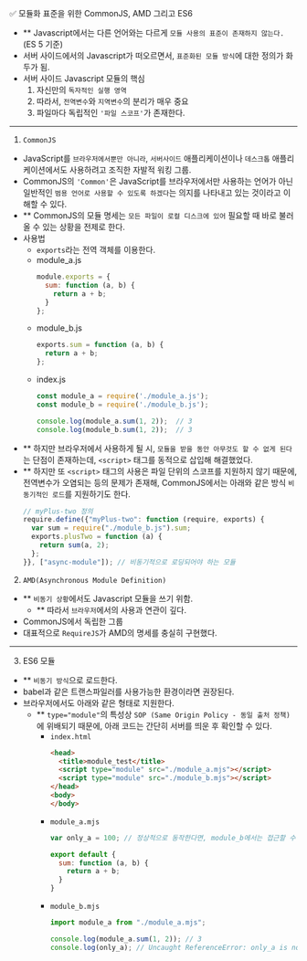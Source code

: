 ✅ 모듈화 표준을 위한 CommonJS, AMD 그리고 ES6

* ** Javascript에서는 다른 언어와는 다르게 `모듈 사용의 표준이 존재하지 않는다.` (ES 5 기준)
* 서버 사이드에서의 Javascript가 떠오르면서, `표준화된 모듈 방식`에 대한 정의가 화두가 됨.
* 서버 사이드 Javascript 모듈의 핵심
  1. 자신만의 `독자적인 실행 영역`
  2. 따라서, `전역변수`와 `지역변수`의 분리가 매우 중요
  3. 파일마다 독립적인 `'파일 스코프'`가 존재한다.

<hr />

1. `CommonJS`
  * JavaScript를 `브라우저에서뿐만 아니라`, `서버사이드` 애플리케이션이나 `데스크톱` 애플리케이션에서도 사용하려고 조직한 자발적 워킹 그룹.
  * CommonJS의 `'Common'`은 JavaScript를 브라우저에서만 사용하는 언어가 아닌 일반적인 `범용 언어로 사용할 수 있도록 하겠다`는 의지를 나타내고 있는 것이라고 이해할 수 있다.
  * ** CommonJS의 모듈 명세는 `모든 파일이 로컬 디스크에 있어` 필요할 때 바로 불러올 수 있는 상황을 전제로 한다.
  * 사용법
    * `exports`라는 전역 객체를 이용한다.
    * module_a.js
      ```js
      module.exports = {
        sum: function (a, b) {
          return a + b;
        }
      };
      ```
    * module_b.js
      ```js
      exports.sum = function (a, b) {
        return a + b;
      };
      ```
    * index.js
      ```js
      const module_a = require('./module_a.js');
      const module_b = require('./module_b.js');

      console.log(module_a.sum(1, 2));  // 3
      console.log(module_b.sum(1, 2));  // 3
      ```
  * ** 하지만 브라우저에서 사용하게 될 시, `모듈을 받을 동안 아무것도 할 수 없게 된다`는 단점이 존재하는데, `<script>` 태그를 동적으로 삽입해 해결했었다.
  * ** 하지만 또 `<script>` 태그의 사용은 파일 단위의 스코프를 지원하지 않기 때문에, 전역변수가 오염되는 등의 문제가 존재해, CommonJS에서는 아래와 같은 방식 `비동기적인 로드`를 지원하기도 한다.
    ```js
    // myPlus-two 정의
    require.define({"myPlus-two": function (require, exports) {
      var sum = require("./module_b.js").sum;  
      exports.plusTwo = function (a) {
        return sum(a, 2);  
      };
    }}, ["async-module"]); // 비동기적으로 로딩되어야 하는 모듈
    ```

2. `AMD(Asynchronous Module Definition)`
  * ** `비동기 상황`에서도 Javascript 모듈을 쓰기 위함.
    * ** 따라서 `브라우저`에서의 사용과 연관이 깊다.
  * CommonJS에서 독립한 그룹
  * 대표적으로 `RequireJS`가 AMD의 명세를 충실히 구현했다.

<hr />

3. ES6 모듈
  * ** `비동기 방식`으로 로드한다.
  * babel과 같은 트랜스파일러를 사용가능한 환경이라면 권장된다.
  * 브라우저에서도 아래와 같은 형태로 지원한다.
    * ** `type="module"`의 특성상 `SOP (Same Origin Policy - 동일 출처 정책)`에 위배되기 때문에, 아래 코드는 간단히 서버를 띄운 후 확인할 수 있다.
      * `index.html`
        ```html
        <head>
          <title>module_test</title>
          <script type="module" src="./module_a.mjs"></script>
          <script type="module" src="./module_b.mjs"></script>
        </head>
        <body>
        </body>
        ```
      * `module_a.mjs`
        ```js
        var only_a = 100; // 정상적으로 동작한다면, module_b에서는 접근할 수 없을 것이다.

        export default {
          sum: function (a, b) {
            return a + b;
          }
        }
        ```
      * `module_b.mjs`
        ```js
        import module_a from "./module_a.mjs";

        console.log(module_a.sum(1, 2)); // 3
        console.log(only_a); // Uncaught ReferenceError: only_a is not defined
        ```